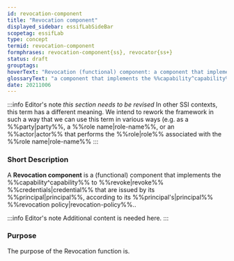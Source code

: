 ```yaml
---
id: revocation-component
title: "Revocation component"
displayed_sidebar: essifLabSideBar
scopetag: essifLab
type: concept
termid: revocation-component
formphrases: revocation-component{ss}, revocator{ss+}
status: draft
grouptags:
hoverText: "Revocation (functional) component: a component that implements the Capability to Revoke Credentials that are issued by its Principal, according to its Principal's Revocation Policy."
glossaryText: "a component that implements the %%capability^capability%% to %%revoke^revoke%% %%credentials^credential%% that are issued by its %%principal^principal%%, according to its %%principal's^principal%% %%revocation policy^revocation-policy%%."
date: 20211006
---
```


:::info Editor's note
*this section needs to be revised*
In other SSI contexts, this term has a different meaning. We intend to rework the framework in such a way that we can use this term in various ways (e.g. as a %%party|party%%, a %%role name|role-name%%, or an %%actor|actor%% that performs the %%role|role%% associated with the %%role name|role-name%%
:::

### Short Description
A **Revocation component** is a (functional) component that implements the %%capability^capability%% to %%revoke|revoke%% %%credentials|credential%% that are issued by its %%principal|principal%%, according to its %%principal's|principal%% %%revocation policy|revocation-policy%%..

:::info Editor's note
Additional content is needed here.
:::

### Purpose
The purpose of the Revocation function is.
